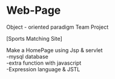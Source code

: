 # Web-Page
Object - oriented paradigm Team Project<div>
[Sports Matching Site]<div>
<div>
Make a HomePage using Jsp & servlet<div>
-mysql database<div>
-extra function with javascript<div>
-Expression language & JSTL

